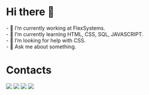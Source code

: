 <h1> Hi there 👋 </h1>
<div>- 🔭 I’m currently working at FlexSystems.</div>
<div>- 🌱 I’m currently learning HTML, CSS, SQL, JAVASCRIPT.</div>
<div>- 🤔 I’m looking for help with CSS.</div>
<div>- 💬 Ask me about something.</div>

<h1> Contacts </h1>
<a href="https://instagram.com/vitorsfilgueiras" target="_blank"><img src="https://img.shields.io/badge/-Instagram-%23E4405F?style=for-the-badge&logo=instagram&logoColor=white" target="_blank"></a>
<a href="https://www.twitch.tv/vetorsi" target="_blank"><img src="https://img.shields.io/badge/Twitch-9146FF?style=for-the-badge&logo=twitch&logoColor=white" target="_blank"></a>
<a href = "mailto:vitor.s.fil01@gmail.com"><img src="https://img.shields.io/badge/Gmail-D14836?style=for-the-badge&logo=gmail&logoColor=white" target="_blank"></a>
<a href="https://www.linkedin.com/in/vitor-silva-filgueiras-94577923b/" target="_blank"><img src="https://img.shields.io/badge/-LinkedIn-%230077B5?style=for-the-badge&logo=linkedin&logoColor=white" target="_blank"></a>   
